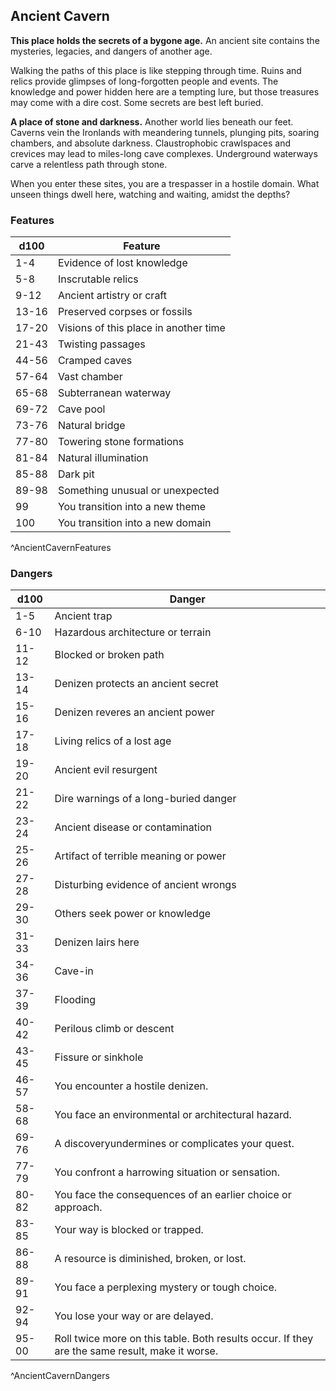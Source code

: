 ## Ancient Cavern
**This place holds the secrets of a bygone age.** An ancient site contains the mysteries, legacies, and dangers of another age.

Walking the paths of this place is like stepping through time. Ruins and relics provide glimpses of long-forgotten people and events. The knowledge and power hidden here are a tempting lure, but those treasures may come with a dire cost. Some secrets are best left buried.

**A place of stone and darkness.** Another world lies beneath our feet. Caverns vein the Ironlands with meandering tunnels, plunging pits, soaring chambers, and absolute darkness. Claustrophobic crawlspaces and crevices may lead to miles-long cave complexes. Underground waterways carve a relentless path through stone.

When you enter these sites, you are a trespasser in a hostile domain. What unseen things dwell here, watching and waiting, amidst the depths?

### Features
| d100  | Feature  |
|-------|----------|
| 1-4 | Evidence of lost knowledge  |
| 5-8 | Inscrutable relics  |
| 9-12 | Ancient artistry or craft  |
| 13-16 | Preserved corpses or fossils  |
| 17-20 | Visions of this place in another time  |
| 21-43 | Twisting passages  |
| 44-56 | Cramped caves  |
| 57-64 | Vast chamber  |
| 65-68 | Subterranean waterway  |
| 69-72 | Cave pool  |
| 73-76 | Natural bridge  |
| 77-80 | Towering stone formations  |
| 81-84 | Natural illumination  |
| 85-88 | Dark pit  |
| 89-98 | Something unusual or unexpected  |
| 99 | You transition into a new theme  |
| 100 | You transition into a new domain  |
^AncientCavernFeatures

### Dangers
| d100  | Danger  |
|-------|----------|
| 1-5 | Ancient trap  |
| 6-10 | Hazardous architecture or terrain  |
| 11-12 | Blocked or broken path  |
| 13-14 | Denizen protects an ancient secret  |
| 15-16 | Denizen reveres an ancient power  |
| 17-18 | Living relics of a lost age  |
| 19-20 | Ancient evil resurgent  |
| 21-22 | Dire warnings of a long-buried danger  |
| 23-24 | Ancient disease or contamination  |
| 25-26 | Artifact of terrible meaning or power  |
| 27-28 | Disturbing evidence of ancient wrongs  |
| 29-30 | Others seek power or knowledge  |
| 31-33 | Denizen lairs here  |
| 34-36 | Cave-in  |
| 37-39 | Flooding  |
| 40-42 | Perilous climb or descent  |
| 43-45 | Fissure or sinkhole  |
| 46-57 | You encounter a hostile denizen.
| 58-68 | You face an environmental or architectural hazard.
| 69-76 | A discoveryundermines or complicates your quest.
| 77-79 | You confront a harrowing situation or sensation.
| 80-82 | You face the consequences of an earlier choice or approach.
| 83-85 | Your way is blocked or trapped.
| 86-88 | A resource is diminished, broken, or lost.
| 89-91 | You face a perplexing mystery or tough choice.
| 92-94 | You lose your way or are delayed.
| 95-00 | Roll twice more on this table. Both results occur. If they are the same result, make it worse.
^AncientCavernDangers

